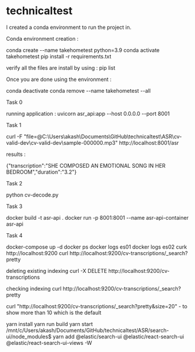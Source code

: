 # technicaltest

I created a conda environment to run the project in. 

Conda environment creation : 

conda create --name takehometest python=3.9
conda activate takehometest
pip install -r requirements.txt

verify all the files are install by using : pip list


Once you are done using the environment :

conda deactivate
conda remove --name takehometest --all



Task 0 

running application : uvicorn asr_api:app --host 0.0.0.0 --port 8001

Task 1 

curl -F "file=@C:\\Users\\akash\\Documents\\GitHub\\technicaltest\\ASR\\cv-valid-dev\\cv-valid-dev\\sample-000000.mp3" http://localhost:8001/asr

results : 

{"transcription":"SHE COMPOSED AN EMOTIONAL SONG IN HER BEDROOM","duration":"3.2"}

Task 2 

python cv-decode.py

Task 3 

docker build -t asr-api .
docker run -p 8001:8001 --name asr-api-container asr-api

Task 4

docker-compose up -d
docker ps
docker logs es01
docker logs es02
curk http://localhost:9200
curl http://localhost:9200/cv-transcriptions/_search?pretty

deleting existing indexing
curl -X DELETE http://localhost:9200/cv-transcriptions

checking indexing
curl http://localhost:9200/cv-transcriptions/_search?pretty

curl "http://localhost:9200/cv-transcriptions/_search?pretty&size=20" - to show more than 10 which is the default


yarn install
yarn run build 
yarn start
/mnt/c/Users/akash/Documents/GitHub/technicaltest/ASR/search-ui/node_modules$ yarn add @elastic/search-ui @elastic/react-search-ui @elastic/react-search-ui-views -W